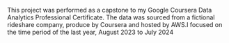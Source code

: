 This project was performed as a capstone to my Google Coursera Data Analytics Professional Certificate. The data was sourced from a fictional rideshare company, produce by Coursera and hosted by AWS.I focused on the time period of the last year, August 2023 to July 2024
